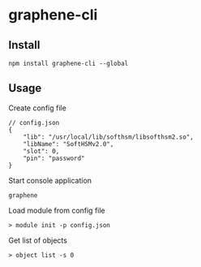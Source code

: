 # graphene-cli

## Install

```
npm install graphene-cli --global
```

## Usage

Create config file
```
// config.json
{
    "lib": "/usr/local/lib/softhsm/libsofthsm2.so",
    "libName": "SoftHSMv2.0",
    "slot": 0,
    "pin": "password"
}
```

Start console application
```
graphene
```

Load module from config file
```
> module init -p config.json
```

Get list of objects
```
> object list -s 0 
```